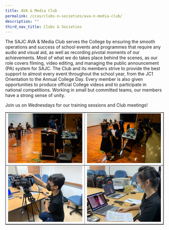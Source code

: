```yaml
---
title: AVA & Media Club
permalink: /ccas/clubs-n-societies/ava-n-media-club/
description: ""
third_nav_title: Clubs & Societies
---
```

<p>The SAJC AVA &amp; Media Club serves the College by ensuring the smooth operations and success of school events and programmes that require any audio and visual aid, as well as recording pivotal moments of our achievements. Most of what we do takes place behind the scenes, as our role covers filming, video editing, and managing the public announcement (PA) system for SAJC. The Club and its members strive to provide the best support to almost every event throughout the school year, from the JC1 Orientation to the Annual College Day. Every member is also given opportunities to produce official College videos and to participate in national competitions. Working in small but committed teams, our members have a strong sense of unity.</p>
<p>Join us on Wednesdays for our training sessions and Club meetings!</p>
<table style="border-collapse: collapse; width: 100%;" border="1">
<tbody>
<tr>
<td style="width: 50%;"><img src="/images/ava1.jpg"></td>
<td style="width: 50%;"><img src="/images/ava2.jpg"></td>
</tr>
<tr>
<td style="width: 50%;"><img src="/images/ava3.jpg"></td>
<td style="width: 50%;"><img src="/images/ava4.jpg"></td>
</tr>
</tbody>
</table>